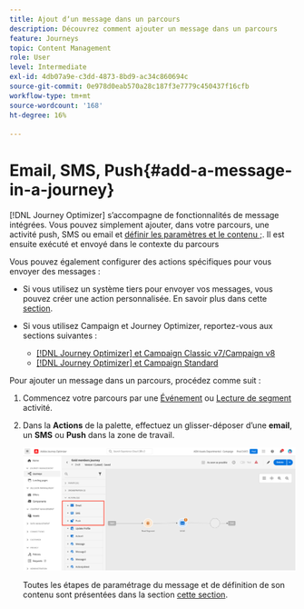 ```yaml
---
title: Ajout dʼun message dans un parcours
description: Découvrez comment ajouter un message dans un parcours
feature: Journeys
topic: Content Management
role: User
level: Intermediate
exl-id: 4db07a9e-c3dd-4873-8bd9-ac34c860694c
source-git-commit: 0e978d0eab570a28c187f3e7779c450437f16cfb
workflow-type: tm+mt
source-wordcount: '168'
ht-degree: 16%

---
```


# Email, SMS, Push{#add-a-message-in-a-journey}

[!DNL Journey Optimizer] s’accompagne de fonctionnalités de message intégrées. Vous pouvez simplement ajouter, dans votre parcours, une activité push, SMS ou email et [définir les paramètres et le contenu ;](../messages/get-started-content.md). Il est ensuite exécuté et envoyé dans le contexte du parcours

Vous pouvez également configurer des actions spécifiques pour vous envoyer des messages :

* Si vous utilisez un système tiers pour envoyer vos messages, vous pouvez créer une action personnalisée. En savoir plus dans cette [section](../action/action.md).

* Si vous utilisez Campaign et Journey Optimizer, reportez-vous aux sections suivantes :

   * [[!DNL Journey Optimizer] et Campaign Classic v7/Campaign v8](../action/acc-action.md)
   * [[!DNL Journey Optimizer] et Campaign Standard](../action/acs-action.md)

Pour ajouter un message dans un parcours, procédez comme suit :

1. Commencez votre parcours par une [Événement](general-events.md) ou [Lecture de segment](read-segment.md) activité.

1. Dans la **Actions** de la palette, effectuez un glisser-déposer d’une **email**, un **SMS** ou **Push** dans la zone de travail.

   ![](../messages/assets/add-a-message.png)


   Toutes les étapes de paramétrage du message et de définition de son contenu sont présentées dans la section [cette section](../messages/get-started-content.md).


